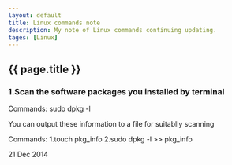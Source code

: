 ```yaml
---
layout: default
title: Linux commands note
description: My note of Linux commands continuing updating.
tages: [Linux]
---
```

<h2>{{ page.title }} </h2>
<h3>1.Scan the software packages you installed by terminal</h3>
<p>Commands: sudo dpkg -l<p>
<p>You can output these information to a file for suitablly scanning</p>
<p>Commands: 1.touch pkg_info 2.sudo dpkg -l >> pkg_info </p>
<p>21 Dec 2014</p>
